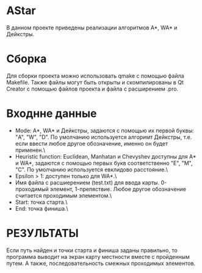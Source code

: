 # AStar
В данном проекте приведены реализации алгоритмов A*, WA* и Дейкстры.
# Сборка
Для сборки проекта можно использовать qmake с помощью файла Makefile. Также файлы могут быть открыты и скомпилированы в Qt Creator с помощью файлов проекта и файла с расширением .pro.
# Входнне данные
* Mode:  A*, WA* и Дейкстры, задаются с помощью их первой буквы: "A", "W", "D". По умолчанию используется алгоримт Дейкстры, т.е. если ввести любое другое обозначение, именно он будет применен.\
* Heuristic function: Euclidean, Manhatan и Chevyshev доступны для A* и WA*, задаются с помощью первых букв соответственно "E", "M", "C". По умолчанию используется евклидово расстояние.\
* Epsilon > 1: доступен только для WA*.\
* Имя файла с расшиерением (test.txt) для ввода карты. 0-проходимый элемент, 1-препяствие. Любое другое обозначение считается проходимым элементом.\
* Start: точка старта.\
* End: точка финиша.\
# РЕЗУЛЬТАТЫ
Если путь найден и точки старта и финиша заданы правильно, то программа выводит на экран карту местности вместе с пройденным путем. А также, последовательность смежных проходимых элементов.
